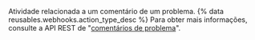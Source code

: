 Atividade relacionada a um comentário de um problema. {% data reusables.webhooks.action_type_desc %} Para obter mais informações, consulte a API REST de "[comentários de problema](/v3/issues/comments/)".
